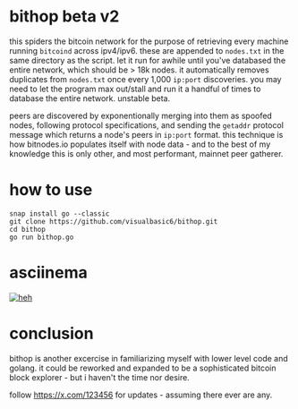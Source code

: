 # bithop beta v2

this spiders the bitcoin network for the purpose of retrieving every machine running `bitcoind` across ipv4/ipv6. these are appended to `nodes.txt` in the same directory as the script. let it run for awhile until you've databased the entire network, which should be > 18k nodes. it automatically removes duplicates from `nodes.txt` once every 1,000 `ip:port` discoveries. you may need to let the program max out/stall and run it a handful of times to database the entire network. unstable beta.

peers are discovered by exponentionally merging into them as spoofed nodes, following protocol specifications, and sending the `getaddr` protocol message which returns a node's peers in `ip:port` format. this technique is how bitnodes.io populates itself with node data - and to the best of my knowledge this is only other, and most performant, mainnet peer gatherer.

# how to use
```
snap install go --classic
git clone https://github.com/visualbasic6/bithop.git
cd bithop
go run bithop.go
```

# asciinema
[![heh](https://i.imgur.com/GbhffFl.png)](https://asciinema.org/a/666653)

# conclusion
bithop is another excercise in familiarizing myself with lower level code and golang. it could be reworked and expanded to be a sophisticated bitcoin block explorer - but i haven't the time nor desire.

follow https://x.com/123456 for updates - assuming there ever are any.
